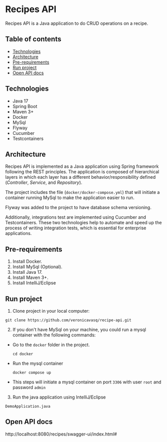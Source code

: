 # Recipes API

Recipes API is a Java application to do CRUD operations on a recipe.

## Table of contents
* [Technologies](#technologies)
* [Architecture](#architecture)
* [Pre-requirements](#pre-requirements)
* [Run project](#run-project)
* [Open API docs](#open-api-docs)

## Technologies

* Java 17
* Spring Boot
* Maven 3+
* Docker
* MySql
* Flyway
* Cucumber
* Testcontainers

## Architecture
Recipes API is implemented as a Java application using Spring framework following the REST principles. The application is composed of hierarchical layers in which each layer has a different behavior/responsibility defined (_Controller_, _Service_, and _Repository_).

The project includes the file (`docker/docker-compose.yml`) that will initiate a container running MySql to make the application easier to run.

Flyway was added to the project to have database schema versioning.

Additionally, integrations test are implemented using Cucumber and Testcontainers. These two technologies help to automate and speed up the process of writing integration tests, which is essential for enterprise applications.

## Pre-requirements

1. Install Docker.
2. Install MySql (Optional).
3. Install Java 17.
4. Install Maven 3+.
5. Install IntelliJ/Eclipse


## Run project

1. Clone project in your local computer:

```
git clone https://github.com/veronicavasq/recipe-api.git
```

2. If you don't have MySql on your machine, you could run a mysql container with the following commands:
 - Go to the `docker` folder in the project.
   ```
   cd docker
   ```
 - Run the mysql container
   ```
   docker compose up
   ```
 - This steps will initiate a mysql container on port `3306` with user `root` and password `admin`

3. Run the java application using IntelliJ/Eclipse 
```
DemoApplication.java
```

## Open API docs

http://localhost:8080/recipes/swagger-ui/index.html#